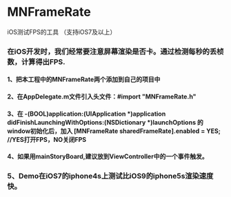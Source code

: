 # MNFrameRate
iOS测试FPS的工具 （支持iOS7及以上）

### 在iOS开发时，我们经常要注意屏幕渲染是否卡。通过检测每秒的丢桢数，计算得出FPS.
#### 1、把本工程中的MNFrameRate两个添加到自己的项目中
#### 2、在AppDelegate.m文件引入头文件：#import "MNFrameRate.h"
#### 3、在 -(BOOL)application:(UIApplication *)application didFinishLaunchingWithOptions:(NSDictionary *)launchOptions 的window初始化后，加入 [MNFrameRate sharedFrameRate].enabled = YES; //YES打开FPS，NO关闭FPS
#### 4、如果用mainStoryBoard,建议放到ViewController中的一个事件触发。
###  5、Demo在iOS7的iphone4s上测试比iOS9的iphone5s渲染速度快。
